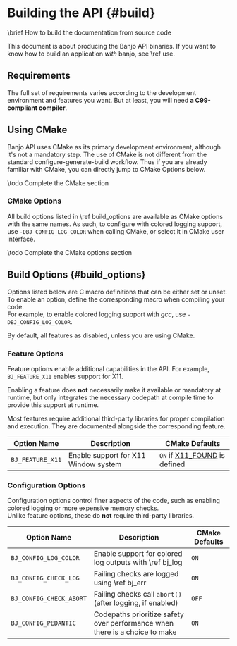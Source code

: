 # Building the API  {#build}

\brief How to build the documentation from source code

This document is about producing the Banjo API binaries.
If you want to know how to build an application *with* banjo, see \ref use.

## Requirements

The full set of requirements varies according to the development environment and features you want. But at least, you will need **a C99-compliant compiler**.

## Using CMake

Banjo API uses CMake as its primary development environment, although it's not a mandatory step.
The use of CMake is not different from the standard configure-generate-build workflow.
Thus if you are already familiar with CMake, you can directly jump to CMake Options below.

\todo Complete the CMake section

### CMake Options 

All build options listed in \ref build_options are available as CMake options with the same names.
As such, to configure with colored logging support, use `-DBJ_CONFIG_LOG_COLOR` when calling CMake, or select it in CMake user interface.

\todo Complete the CMake options section

## Build Options {#build_options}

Options listed below are C macro definitions that can be either set or unset. To enable an option, define the corresponding macro when compiling your code.  
For example, to enable colored logging support with *gcc*, use `-DBJ_CONFIG_LOG_COLOR`.  

By default, all features as disabled, unless you are using CMake.

### Feature Options  

Feature options enable additional capabilities in the API. For example, `BJ_FEATURE_X11` enables support for X11.  

Enabling a feature does **not** necessarily make it available or mandatory at runtime, but only integrates the necessary codepath at compile time to provide this support at runtime.

Most features require additional third-party libraries for proper compilation and execution. They are documented alongside the corresponding feature.  

| Option Name       | Description                          | CMake Defaults                                                                          |
|-------------------|--------------------------------------|-----------------------------------------------------------------------------------------|
| `BJ_FEATURE_X11`  | Enable support for X11 Window system | `ON` if [X11_FOUND](https://cmake.org/cmake/help/latest/module/FindX11.html) is defined |

### Configuration Options  

Configuration options control finer aspects of the code, such as enabling colored logging or more expensive memory checks.  
Unlike feature options, these do **not** require third-party libraries.  

| Option Name             | Description                                                                 | CMake Defaults |
|-------------------------|-----------------------------------------------------------------------------|----------------|
| `BJ_CONFIG_LOG_COLOR`   | Enable support for colored log outputs with \ref bj_log                     | `ON`           |
| `BJ_CONFIG_CHECK_LOG`   | Failing checks are logged using \ref bj_err                                 | `ON`           |
| `BJ_CONFIG_CHECK_ABORT` | Failing checks call `abort()` (after logging, if enabled)                   | `OFF`          |
| `BJ_CONFIG_PEDANTIC`    | Codepaths prioritize safety over performance when there is a choice to make | `ON`           |

